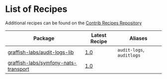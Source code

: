 # List of Recipes

Additional recipes can be found on the [Contrib Recipes Repository](https://github.com/symfony/recipes-contrib/blob/flex/main/RECIPES.md)

| Package | Latest Recipe | Aliases |
| --- | --- | --- |
| [graffish-labs/audit-logs-lib](https://packagist.org/packages/graffish-labs/audit-logs-lib) | [1.0](graffish-labs/audit-logs-lib/1.0) | `audit-logs`, `auditlogs` |
| [graffish-labs/symfony-nats-transport](https://packagist.org/packages/graffish-labs/symfony-nats-transport) | [1.0](graffish-labs/symfony-nats-transport/1.0) |  |